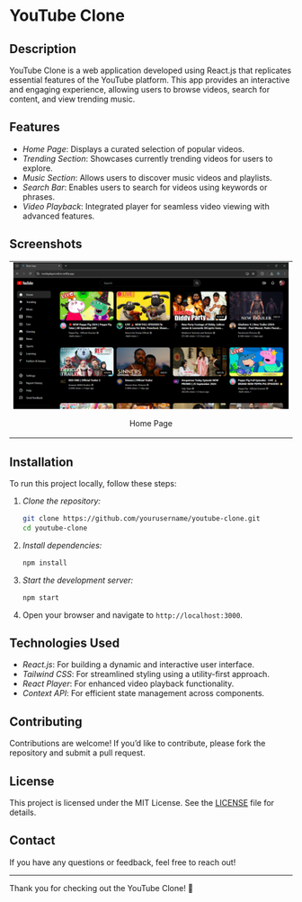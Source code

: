 # YouTube Clone

## Description

YouTube Clone is a web application developed using React.js that replicates essential features of the YouTube platform. This app provides an interactive and engaging experience, allowing users to browse videos, search for content, and view trending music.

## Features

- *Home Page*: Displays a curated selection of popular videos.
- *Trending Section*: Showcases currently trending videos for users to explore.
- *Music Section*: Allows users to discover music videos and playlists.
- *Search Bar*: Enables users to search for videos using keywords or phrases.
- *Video Playback*: Integrated player for seamless video viewing with advanced features.

## Screenshots

<table>
  <tr>
    <td style="text-align: center;">
      <img src="https://github.com/aditya2732002/Youtube-Fronted-Clone/blob/main/static/media/React%20App%20-%20Google%20Chrome%2025-09-2024%2020_33_08.png" alt="Home Page" width="500"/>
      <p>Home Page</p>
    </td>
  </tr>
</table>

## Installation

To run this project locally, follow these steps:

1. *Clone the repository:*
    ```bash
    git clone https://github.com/yourusername/youtube-clone.git
    cd youtube-clone
    ```

2. *Install dependencies:*
    ```bash
    npm install
    ```

3. *Start the development server:*
    ```bash
    npm start
    ```

4. Open your browser and navigate to `http://localhost:3000`.

## Technologies Used

- *React.js*: For building a dynamic and interactive user interface.
- *Tailwind CSS*: For streamlined styling using a utility-first approach.
- *React Player*: For enhanced video playback functionality.
- *Context API*: For efficient state management across components.

## Contributing

Contributions are welcome! If you’d like to contribute, please fork the repository and submit a pull request.

## License

This project is licensed under the MIT License. See the [LICENSE](LICENSE) file for details.

## Contact

If you have any questions or feedback, feel free to reach out!

---

Thank you for checking out the YouTube Clone! 🎥
